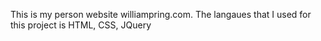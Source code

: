 This is my person website williampring.com.
The langaues that I used for this project is HTML, CSS, JQuery
